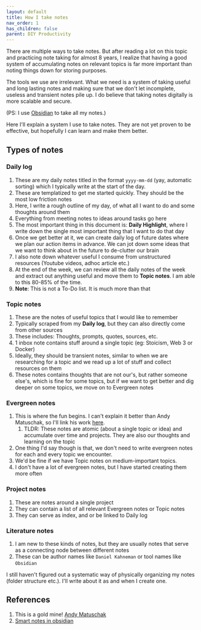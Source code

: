 ```yaml
---
layout: default
title: How I take notes
nav_order: 1
has_children: false
parent: DIY Productivity
---
```


There are multiple ways to take notes. But after reading a lot on this topic and practicing note taking for almost 8 years, I realize that having a good system of accumulating notes on relevant topics is far more important than noting things down for storing purposes.

The tools we use are irrelevant. What we need is a system of taking useful and long lasting notes and making sure that we don't let incomplete, useless and transient notes pile up. I do believe that taking notes digitally is more scalable and secure.

(PS: I use [Obsidian](https://obsidian.md/) to take all my notes.)

Here I'll explain a system I use to take notes. They are not yet proven to be effective, but hopefully I can learn and make them better.

## Types of notes

### Daily log
1. These are my daily notes titled in the format `yyyy-mm-dd` (yay, automatic sorting) which I typically write at the start of the day. 
2. These are templatized to get me started quickly. They should be the most low friction notes
3. Here, I write a rough outline of my day, of what all I want to do and some thoughts around them
4. Everything from meeting notes to ideas around tasks go here
5. The most important thing in this document is: **Daily Highlight**, where I write down the single most important thing that I want to do that day
6. Once we get better at it, we can create daily log of future dates where we plan our action items in advance. We can jot down some ideas that we want to think about in the future to de-clutter our brain
7. I also note down whatever useful I consume from unstructured resources (Youtube videos, adhoc article etc.)
8. At the end of the week, we can review all the daily notes of the week and extract out anything useful and move them to **Topic notes**. I am able to this 80-85% of the time.
9. **Note**: This is not a To-Do list. It is much more than that

### Topic notes
1. These are the notes of useful topics that I would like to remember
2. Typically scraped from my **Daily log**, but they can also directly come from other sources
3. These includes: Thoughts, prompts, quotes, sources, etc.
4. 1 inbox note contains stuff around a single topic (eg: Stoicism, Web 3 or Docker)
5. Ideally, they should be transient notes, similar to when we are researching for a topic and we read up a lot of stuff and collect resources on them
6. These notes contains thoughts that are not our's, but rather someone else's, which is fine for some topics, but if we want to get better and dig deeper on some topics, we move on to Evergreen notes

### Evergreen notes
1. This is where the fun begins. I can't explain it better than Andy Matuschak, so I'll link his work [here](https://notes.andymatuschak.org/Evergreen_notes). 
	1. TLDR: These notes are atomic (about a single topic or idea) and accumulate over time and projects. They are also our thoughts and learning on the topic
2. One thing I'd say though is that, we don't need to write evergreen notes for each and every topic we encounter.
3. We'd be fine if we have Topic notes on medium-important topics.
4. I don't have a lot of evergreen notes, but I have started creating them more often

### Project notes
1. These are notes around a single project
2. They can contain a list of all relevant Evergreen notes or Topic notes
3. They can serve as index, and or be linked to Daily log

### Literature notes
1. I am new to these kinds of notes, but they are usually notes that serve as a connecting node between different notes
2. These can be author names like `Daniel Kahneman` or tool names like `Obsidian`

I still haven't figured out a systematic way of physically organizing my notes (folder structure etc.). I'll write about it as and when I create one.

## References
1. This is a gold mine! [Andy Matuschak](https://notes.andymatuschak.org/Taxonomy_of_note_types)
2. [Smart notes in obsidian](https://www.knowledgeworker.blog/p/how-to-take-smart-notes-in-obsidian)